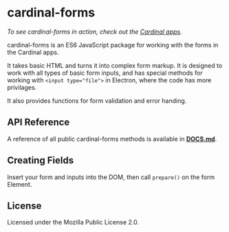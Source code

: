 # cardinal-forms

*To see cardinal-forms in action, check out the
[Cardinal apps](https://cardinalapps.xyz).* 

cardinal-forms is an ES6 JavaScript package for working with the forms in the
Cardinal apps.

It takes basic HTML and turns it into complex form markup. It is designed to
work with all types of basic form inputs, and has special methods for working
with `<input type="file">` in Electron, where the code has more privilages.

It also provides functions for form validation and error handing.

## API Reference

A reference of all public cardinal-forms methods is available in
**[DOCS.md](DOCS.md)**.

## Creating Fields

Insert your form and inputs into the DOM, then call `prepare()` on the form Element.

## License

Licensed under the Mozilla Public License 2.0.